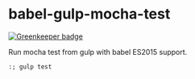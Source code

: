 # babel-gulp-mocha-test

[![Greenkeeper badge](https://badges.greenkeeper.io/tnguyen14/babel-gulp-mocha-test.svg)](https://greenkeeper.io/)

Run mocha test from gulp with babel ES2015 support.

```
:; gulp test
```
